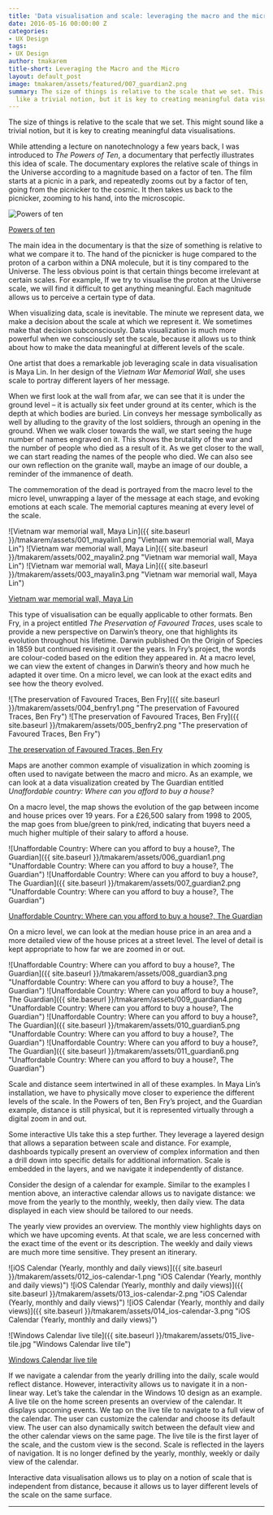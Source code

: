 ```yaml
---
title: 'Data visualisation and scale: leveraging the macro and the micro'
date: 2016-05-16 00:00:00 Z
categories:
- UX Design
tags:
- UX Design
author: tmakarem
title-short: Leveraging the Macro and the Micro
layout: default_post
image: tmakarem/assets/featured/007_guardian2.png
summary: The size of things is relative to the scale that we set. This might sound
  like a trivial notion, but it is key to creating meaningful data visualisations.
---
```


The size of things is relative to the scale that we set. This might sound like a trivial notion, but it is key to creating meaningful data visualisations.

While attending a lecture on nanotechnology a few years back, I was introduced to *The Powers of Ten*, a documentary that perfectly illustrates this idea of scale. The documentary explores the relative scale of things in the Universe according to a magnitude based on a factor of ten. The film starts at a picnic in a park, and repeatedly zooms out by a factor of ten, going from the picnicker to the cosmic. It then takes us back to the picnicker, zooming to his hand, into the microscopic.

![Powers of ten]({{site.baseurl}}/tmakarem/assets/000_powers-of-ten.png "Powers of ten")

[Powers of ten](https://www.youtube.com/watch?v=0fKBhvDjuy0)

The main idea in the documentary is that the size of something is relative to what we compare it to. The hand of the picnicker is huge compared to the proton of a carbon within a DNA molecule, but it is tiny compared to the Universe. The less obvious point is that certain things become irrelevant at certain scales. For example, If we try to visualise the proton at the Universe scale, we will find it difficult to get anything meaningful. Each magnitude allows us to perceive a certain type of data.

When visualizing data, scale is inevitable. The minute we represent data, we make a decision about the scale at which we represent it. We sometimes make that decision subconsciously. Data visualization is much more powerful when we consciously set the scale, because it allows us to think about how to make the data meaningful at different levels of the scale.

One artist that does a remarkable job leveraging scale in data visualisation is Maya Lin. In her design of the *Vietnam War Memorial Wall*, she uses scale to portray different layers of her message.

When we first look at the wall from afar, we can see that it is under the ground level – it is actually six feet under ground at its center, which is the depth at which bodies are buried. Lin conveys her message symbolically as well by alluding to the gravity of the lost soldiers, through an opening in the ground. When we walk closer towards the wall, we start seeing the huge number of names engraved on it. This shows the brutality of the war and the number of people who died as a result of it. As we get closer to the wall, we can start reading the names of the people who died. We can also see our own reflection on the granite wall, maybe an image of our double, a reminder of the immanence of death.

The commemoration of the dead is portrayed from the macro level to the micro level, unwrapping a layer of the message at each stage, and evoking emotions at each scale. The memorial captures meaning at every level of the scale.

![Vietnam war memorial wall, Maya Lin]({{ site.baseurl }}/tmakarem/assets/001_mayalin1.png "Vietnam war memorial wall, Maya Lin") ![Vietnam war memorial wall, Maya Lin]({{ site.baseurl }}/tmakarem/assets/002_mayalin2.png "Vietnam war memorial wall, Maya Lin") ![Vietnam war memorial wall, Maya Lin]({{ site.baseurl }}/tmakarem/assets/003_mayalin3.png "Vietnam war memorial wall, Maya Lin")

[Vietnam war memorial wall, Maya Lin](http://www.mayalin.com/)

This type of visualisation can be equally applicable to other formats. Ben Fry, in a project entitled *The Preservation of Favoured Traces*, uses scale to provide a new perspective on Darwin’s theory, one that highlights its evolution throughout his lifetime. Darwin published On the Origin of Species in 1859 but continued revising it over the years. In Fry’s project, the words are colour-coded based on the edition they appeared in. At a macro level, we can view the extent of changes in Darwin’s theory and how much he adapted it over time. On a micro level, we can look at the exact edits and see how the theory evolved.

![The preservation of Favoured Traces, Ben Fry]({{ site.baseurl }}/tmakarem/assets/004_benfry1.png "The preservation of Favoured Traces, Ben Fry") ![The preservation of Favoured Traces, Ben Fry]({{ site.baseurl }}/tmakarem/assets/005_benfry2.png "The preservation of Favoured Traces, Ben Fry")

[The preservation of Favoured Traces, Ben Fry](https://fathom.info/traces/)

Maps are another common example of visualization in which zooming is often used to navigate between the macro and micro. As an example, we can look at a data visualization created by The Guardian entitled *Unaffordable country: Where can you afford to buy a house?*

On a macro level, the map shows the evolution of the gap between income and house prices over 19 years. For a £26,500 salary from 1998 to 2005, the map goes from blue/green to pink/red, indicating that buyers need a much higher multiple of their salary to afford a house.

![Unaffordable Country: Where can you afford to buy a house?, The Guardian]({{ site.baseurl }}/tmakarem/assets/006_guardian1.png "Unaffordable Country: Where can you afford to buy a house?, The Guardian") ![Unaffordable Country: Where can you afford to buy a house?, The Guardian]({{ site.baseurl }}/tmakarem/assets/007_guardian2.png "Unaffordable Country: Where can you afford to buy a house?, The Guardian")

[Unaffordable Country: Where can you afford to buy a house?, The Guardian](http://www.theguardian.com/society/ng-interactive/2015/sep/02/unaffordable-country-where-can-you-afford-to-buy-a-house)

On a micro level, we can look at the median house price in an area and a more detailed view of the house prices at a street level. The level of detail is kept appropriate to how far we are zoomed in or out.

![Unaffordable Country: Where can you afford to buy a house?, The Guardian]({{ site.baseurl }}/tmakarem/assets/008_guardian3.png "Unaffordable Country: Where can you afford to buy a house?, The Guardian") ![Unaffordable Country: Where can you afford to buy a house?, The Guardian]({{ site.baseurl }}/tmakarem/assets/009_guardian4.png "Unaffordable Country: Where can you afford to buy a house?, The Guardian") ![Unaffordable Country: Where can you afford to buy a house?, The Guardian]({{ site.baseurl }}/tmakarem/assets/010_guardian5.png "Unaffordable Country: Where can you afford to buy a house?, The Guardian") ![Unaffordable Country: Where can you afford to buy a house?, The Guardian]({{ site.baseurl }}/tmakarem/assets/011_guardian6.png "Unaffordable Country: Where can you afford to buy a house?, The Guardian")

Scale and distance seem intertwined in all of these examples. In Maya Lin’s installation, we have to physically move closer to experience the different levels of the scale. In the Powers of ten, Ben Fry’s project, and the Guardian example, distance is still physical, but it is represented virtually through a digital zoom in and out.

Some interactive UIs take this a step further. They leverage a layered design that allows a separation between scale and distance. For example, dashboards typically present an overview of complex information and then a drill down into specific details for additional information. Scale is embedded in the layers, and we navigate it independently of distance.

Consider the design of a calendar for example. Similar to the examples I mention above, an interactive calendar allows us to navigate distance: we move from the yearly to the monthly, weekly, then daily view. The data displayed in each view should be tailored to our needs.

The yearly view provides an overview. The monthly view highlights days on which we have upcoming events. At that scale, we are less concerned with the exact time of the event or its description. The weekly and daily views are much more time sensitive. They present an itinerary.

![iOS Calendar (Yearly, monthly and daily views)]({{ site.baseurl }}/tmakarem/assets/012_ios-calendar-1.png "iOS Calendar (Yearly, monthly and daily views)") ![iOS Calendar (Yearly, monthly and daily views)]({{ site.baseurl }}/tmakarem/assets/013_ios-calendar-2.png "iOS Calendar (Yearly, monthly and daily views)") ![iOS Calendar (Yearly, monthly and daily views)]({{ site.baseurl }}/tmakarem/assets/014_ios-calendar-3.png "iOS Calendar (Yearly, monthly and daily views)")

![Windows Calendar live tile]({{ site.baseurl }}/tmakarem/assets/015_live-tile.jpg "Windows Calendar live tile")

[Windows Calendar live tile](http://winsupersite.com/site-files/winsupersite.com/files/archive/winsupersite.com/content/content/142698/tile.jpg)

If we navigate a calendar from the yearly drilling into the daily, scale would reflect distance. However, interactivity allows us to navigate it in a non-linear way. Let’s take the calendar in the Windows 10 design as an example. A live tile on the home screen presents an overview of the calendar. It displays upcoming events. We tap on the live tile to navigate to a full view of the calendar. The user can customize the calendar and choose its default view. The user can also dynamically switch between the default view and the other calendar views on the same page. The live tile is the first layer of the scale, and the custom view is the second. Scale is reflected in the layers of navigation. It is no longer defined by the yearly, monthly, weekly or daily view of the calendar.

Interactive data visualisation allows us to play on a notion of scale that is independent from distance, because it allows us to layer different levels of the scale on the same surface.

---
